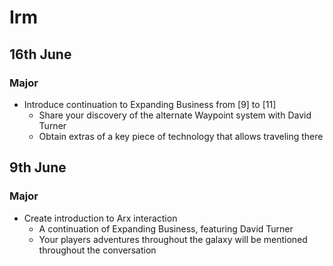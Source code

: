 # Irm
## 16th June
### Major
- Introduce continuation to Expanding Business from [9] to [11]
  - Share your discovery of the alternate Waypoint system with David Turner
  - Obtain extras of a key piece of technology that allows traveling there
## 9th June
### Major
- Create introduction to Arx interaction
  - A continuation of Expanding Business, featuring David Turner
  - Your players adventures throughout the galaxy will be mentioned throughout the conversation